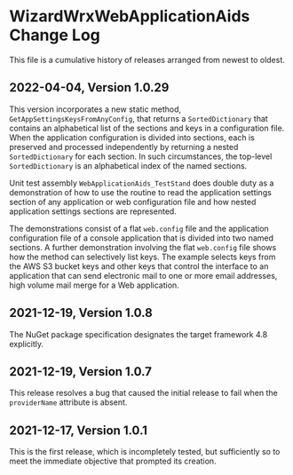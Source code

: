 ﻿# WizardWrxWebApplicationAids Change Log

This file is a cumulative history of releases arranged from newest to oldest.

## 2022-04-04, Version 1.0.29

This version incorporates a new static method, `GetAppSettingsKeysFromAnyConfig`,
that returns a `SortedDictionary` that contains an alphabetical list of the
sections and keys in a configuration file. When the application configuration is
divided into sections, each is preserved and processed independently by returning
a nested `SortedDictionary` for each section. In such circumstances, the top-level
`SortedDictionary` is an alphabetical index of the named sections.

Unit test assembly `WebApplicationAids_TestStand` does double duty as a
demonstration of how to use the routine to read the application settings section
of any application or web configuration file and how nested application settings
sections are represented.

The demonstrations consist of a flat `web.config` file and the application
configuration file of a console application that is divided into two named
sections. A further demonstration involving the flat `web.config` file shows how
the method can selectively list keys. The example selects keys from the AWS S3
bucket keys and other keys that control the interface to an application that can
send electronic mail to one or more email addresses, high volume mail merge for
a Web application.

## 2021-12-19, Version 1.0.8

The NuGet package specification designates the target framework 4.8 explicitly.

## 2021-12-19, Version 1.0.7

This release resolves a bug that caused the initial release to fail when the
`providerName` attribute is absent.

## 2021-12-17, Version 1.0.1

This is the first release, which is incompletely tested, but sufficiently so to
meet the immediate objective that prompted its creation.